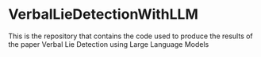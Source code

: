 # VerbalLieDetectionWithLLM
This is the repository that contains the code used to produce the results of the paper Verbal Lie Detection using  Large Language Models
